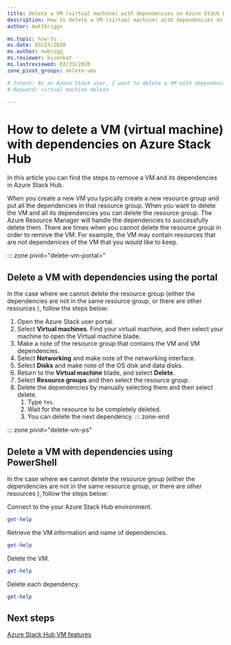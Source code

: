 ```yaml
---
title: Delete a VM (virtual machine) with dependencies on Azure Stack Hub 
description: How to delete a VM (virtual machine) with dependencies on Azure Stack Hub
author: mattbriggs

ms.topic: how-to
ms.date: 03/23/2020
ms.author: mabrigg
ms.reviewer: kivenkat
ms.lastreviewed: 03/23/2020
zone_pivot_groups: delete-vms

# Intent: As an Azure Stack user, I want to delete a VM with dependencies in Azure Stack Hub.
# Keyword: virtual machine delete

---
```


# How to delete a VM (virtual machine) with dependencies on Azure Stack Hub

In this article you can find the steps to remove a VM and its dependencies in Azure Stack Hub.

When you create a new VM you typically create a new resource group and put all the dependencies in that resource group. When you want to delete the VM and all its dependencies you can delete the resource group. The Azure Resource Manager will handle the dependencies to successfully delete them. There are times when you cannot delete the resource group in order to remove the VM. For example, the VM may contain resources that are not dependenices of the VM that you would like to keep.

::: zone pivot="delete-vm-portal>"
## Delete a VM with dependencies using the portal

In the case where we cannot delete the resource group (either the dependencies are not in the same resource group, or there are other resources ), follow the steps below:

1. Open the Azure Stack user portal.
2. Select **Virtual machines**. Find your virtual machine, and then select your machine to open the Virtual machine blade.
3. Make a note of the resource group that contains the VM and VM dependencies.
4. Select **Networking** and make note of the networking interface.
5. Select **Disks** and make note of the OS disk and data disks.
6. Return to the **Virtual machine** blade, and select **Delete**.
7. Select **Resource groups** and then select the resource group.
8. Delete the dependencies by manually selecting them and then select delete.
    1. Type `Yes`.
    2. Wait for the resource to be completely deleted.
    3. You can delete the next dependency.
::: zone-end

::: zone pivot="delete-vm-ps"
## Delete a VM with dependencies using PowerShell

In the case where we cannot delete the resource group (either the dependencies are not in the same resource group, or there are other resources ), follow the steps below:

Connect to the your Azure Stack Hub environment.

```powershell
get-help
```

Retrieve the VM information and name of dependencies.

```powershell
get-help
```

Delete the VM.

```powershell
get-help
```

Delete each dependency.

```powershell
get-help
```

## Next steps

[Azure Stack Hub VM features](azure-stack-vm-considerations.md)